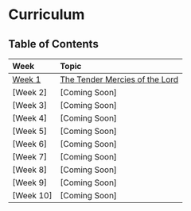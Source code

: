 # Curriculum

## Table of Contents

Week | Topic
:---|:---
[Week 1](weeks/week-1.md) | [The Tender Mercies of the Lord](weeks/week-1.md)
[Week 2] | [Coming Soon]
[Week 3] | [Coming Soon]
[Week 4] | [Coming Soon]
[Week 5] | [Coming Soon]
[Week 6] | [Coming Soon]
[Week 7] | [Coming Soon]
[Week 8] | [Coming Soon]
[Week 9] | [Coming Soon]
[Week 10] | [Coming Soon]
